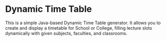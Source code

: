 # Dynamic Time Table

This is a simple Java-based Dynamic Time Table generator. It allows you to create and display a timetable for School or College, filling lecture slots dynamically with given subjects, faculties, and classrooms.
